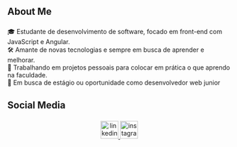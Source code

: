 <h2 align="left">About Me</h2>

###

<p align="left">🎓 Estudante de desenvolvimento de software, focado em front-end com JavaScript e Angular.  <br>🛠️ Amante de novas tecnologias e sempre em busca de aprender e melhorar.  <br>🚀 Trabalhando em projetos pessoais para colocar em prática o que aprendo na faculdade.  <br>🌱 Em busca de estágio ou oportunidade como desenvolvedor web junior</p>

###

<h2 align="left">Social Media</h2>

###

<div align="center">
  <a href="https://www.linkedin.com/in/dalessandro-andr%C3%A9-dos-santos-b128602a3/" target="_blank">
    <img src="https://img.shields.io/static/v1?message=LinkedIn&logo=linkedin&label=&color=0077B5&logoColor=white&labelColor=&style=for-the-badge" height="40" alt="linkedin logo"  />
  </a>
  <a href="https://www.instagram.com/dale05__/" target="_blank">
    <img src="https://img.shields.io/static/v1?message=Instagram&logo=instagram&label=&color=E4405F&logoColor=white&labelColor=&style=for-the-badge" height="40" alt="instagram logo"  />
  </a>
</div>

###
